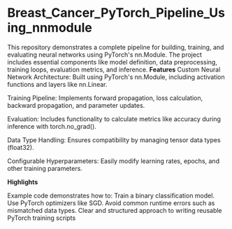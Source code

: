# Breast_Cancer_PyTorch_Pipeline_Using_nnmodule
This repository demonstrates a complete pipeline for building, training, and evaluating neural networks using PyTorch's nn.Module. The project includes essential components like model definition, data preprocessing, training loops, evaluation metrics, and inference. 
**Features**
Custom Neural Network Architecture: Built using PyTorch's nn.Module, including activation functions and layers like nn.Linear.

Training Pipeline: Implements forward propagation, loss calculation, backward propagation, and parameter updates.

Evaluation: Includes functionality to calculate metrics like accuracy during inference with torch.no_grad().

Data Type Handling: Ensures compatibility by managing tensor data types (float32).

Configurable Hyperparameters: Easily modify learning rates, epochs, and other training parameters.

**Highlights**

Example code demonstrates how to:
Train a binary classification model.
Use PyTorch optimizers like SGD.
Avoid common runtime errors such as mismatched data types.
Clear and structured approach to writing reusable PyTorch training scripts

